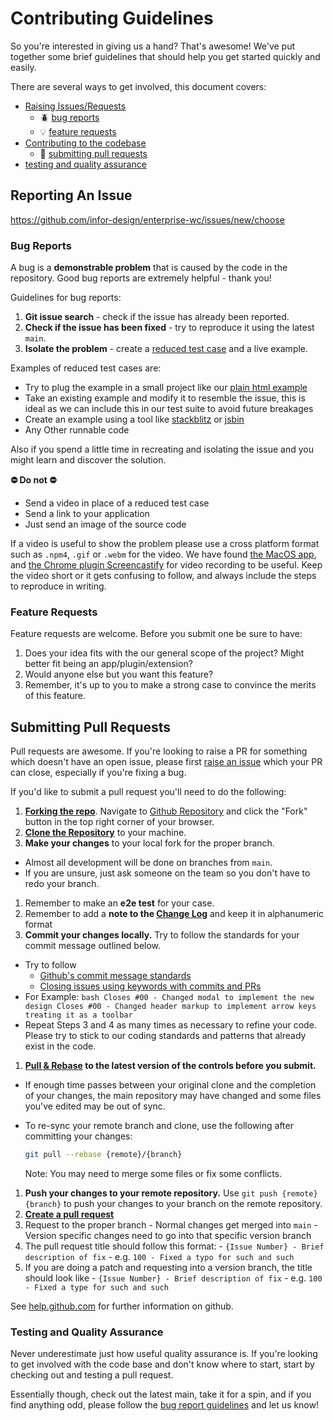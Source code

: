 # Contributing Guidelines

So you're interested in giving us a hand? That's awesome! We've put together some brief guidelines that should help you get started quickly and easily.

There are several ways to get involved, this document covers:

- [Raising Issues/Requests](#reporting-an-issue)
  - :beetle: [bug reports](#bug-reports)
  - :bulb: [feature requests](#feature-requests)
- [Contributing to the codebase](#submitting-pull-requests)
  - :repeat: [submitting pull requests](#pull-requests)
- [testing and quality assurance](#testing-and-quality-assurance)

## Reporting An Issue

<https://github.com/infor-design/enterprise-wc/issues/new/choose>

### Bug Reports

A bug is a **demonstrable problem** that is caused by the code in the repository. Good bug reports are extremely helpful - thank you!

Guidelines for bug reports:

1. **Git issue search** - check if the issue has already been
reported.
2. **Check if the issue has been fixed** - try to reproduce it using the latest `main`.
3. **Isolate the problem** - create a [reduced test case](https://www.browserstack.com/guide/test-case-reduction-and-techniques) and a live example.

Examples of reduced test cases are:

- Try to plug the example in a small project like our [plain html example](https://github.com/infor-design/enterprise-wc-examples/tree/main/plain-html)
- Take an existing example and modify it to resemble the issue, this is ideal as we can include this in our test suite to avoid future breakages
- Create an example using a tool like [stackblitz](https://stackblitz.com/) or [jsbin](https://jsbin.com/)
- Any Other runnable code

Also if you spend a little time in recreating and isolating the issue and you might learn and discover the solution.

**:no_entry: Do not :no_entry:**
- Send a video in place of a reduced test case
- Send a link to your application
- Just send an image of the source code

If a video is useful to show the problem please use a cross platform format such as `.npm4`, `.gif` or `.webm` for the video.
We have found [the MacOS app](https://getkap.co), and [the Chrome plugin Screencastify](https://chrome.google.com/webstore/detail/screencastify-screen-vide/mmeijimgabbpbgpdklnllpncmdofkcpn?hl=en) for video recording to be useful. Keep the video short or it gets confusing to follow, and always include the steps to reproduce in writing.

### Feature Requests

Feature requests are welcome. Before you submit one be sure to have:

1. Does your idea fits with the our general scope of the project? Might better fit being an app/plugin/extension?
1. Would anyone else but you want this feature?
1. Remember, it's up to you to make a strong case to convince the merits of this feature.

## Submitting Pull Requests

Pull requests are awesome. If you're looking to raise a PR for something which doesn't have an open issue,
please first [raise an issue](#raising-issues) which your PR can close, especially if you're fixing a bug.

If you'd like to submit a pull request you'll need to do the following:

1. **[Forking the repo](https://help.github.com/articles/fork-a-repo/)**. Navigate to [Github Repository](https://github.com/infor-design/enterprise-wc) and click the "Fork" button in the top right corner of your browser.
1. **[Clone the Repository](https://help.github.com/articles/cloning-a-repository/)** to your machine.
1. **Make your changes** to your local fork for the proper branch.
  - Almost all development will be done on branches from `main`.
  - If you are unsure, just ask someone on the team so you don't have to redo your branch.
1. Remember to make an **e2e test** for your case.
1. Remember to add a **note to the [Change Log](CHANGELOG.md)** and keep it in alphanumeric format
1. **Commit your changes locally.**  Try to follow the standards for your commit message outlined below.
  - Try to follow
    - [Github's commit message standards](https://github.com/erlang/otp/wiki/Writing-good-commit-messagesMore)
    - [Closing issues using keywords with commits and PRs](https://help.github.com/articles/closing-issues-using-keywords/)
   - For Example:
    ```bash
      Closes #00 - Changed modal to implement the new design
      Closes #00 - Changed header markup to implement arrow keys treating it as a toolbar
    ```
  - Repeat Steps 3 and 4 as many times as necessary to refine your code. Please try to stick to our coding standards and patterns that already exist in the code.
1. **[Pull & Rebase](https://help.github.com/articles/about-pull-request-merges/#rebase-and-merge-your-pull-request-commits) to the latest version of the controls before you submit.**
  - If enough time passes between your original clone and the completion of your changes, the main repository may have changed and some files you've edited may be out of sync.
  - To re-sync your remote branch and clone, use the following after committing your changes:

    ```bash
    git pull --rebase {remote}/{branch}
    ```

    Note: You may need to merge some files or fix some conflicts.
1. **Push your changes to your remote repository.**  Use `git push {remote} {branch}` to push your changes to your branch on the remote repository.
1. **[Create a pull request](https://help.github.com/articles/creating-a-pull-request/)**
  1. Request to the proper branch
    - Normal changes get merged into `main`
    - Version specific changes need to go into that specific version branch
  1. The pull request title should follow this format:
    - `{Issue Number} - Brief description of fix`
    - e.g. `100 - Fixed a typo for such and such`
  1. If you are doing a patch and requesting into a version branch, the title should look like
    - `{Issue Number} - Brief description of fix`
    - e.g. `100 - Fixed a type for such and such`

See [help.github.com](https://help.github.com/) for further information on github.

### Testing and Quality Assurance

Never underestimate just how useful quality assurance is. If you're looking to get involved with the code base and don't know where to start, start by checking out and testing a pull request.

Essentially though, check out the latest main, take it for a spin, and if you find anything odd, please follow the [bug report guidelines](#bug-reports) and let us know!
